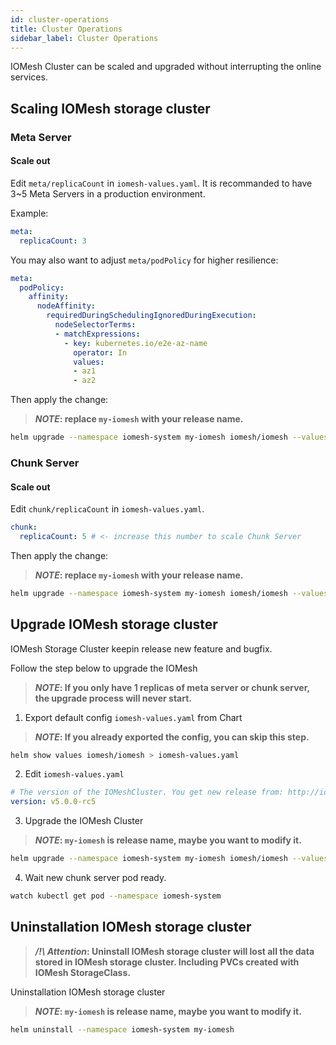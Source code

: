 ```yaml
---
id: cluster-operations
title: Cluster Operations
sidebar_label: Cluster Operations
---
```


IOMesh Cluster can be scaled and upgraded without interrupting the online services.

## Scaling IOMesh storage cluster

### Meta Server

#### Scale out

Edit `meta/replicaCount` in `iomesh-values.yaml`. It is recommanded to have 3~5 Meta Servers in a production environment.

Example:
```yaml
meta:
  replicaCount: 3
```

You may also want to adjust `meta/podPolicy` for higher resilience:

```yaml
meta:
  podPolicy:
    affinity:
      nodeAffinity:
        requiredDuringSchedulingIgnoredDuringExecution:
          nodeSelectorTerms:
          - matchExpressions:
            - key: kubernetes.io/e2e-az-name
              operator: In
              values:
              - az1
              - az2
```

Then apply the change:

> **_NOTE_: replace `my-iomesh` with your release name.**

```bash
helm upgrade --namespace iomesh-system my-iomesh iomesh/iomesh --values iomesh-values.yaml
```

### Chunk Server

#### Scale out

Edit `chunk/replicaCount` in `iomesh-values.yaml`.

```yaml
chunk:
  replicaCount: 5 # <- increase this number to scale Chunk Server
```

Then apply the change:

> **_NOTE_: replace `my-iomesh` with your release name.**

```bash
helm upgrade --namespace iomesh-system my-iomesh iomesh/iomesh --values iomesh-values.yaml
```

## Upgrade IOMesh storage cluster

IOMesh Storage Cluster keepin release new feature and bugfix.

Follow the step below to upgrade the IOMesh

> **_NOTE_: If you only have 1 replicas of meta server or chunk server, the upgrade process will never start.**

1. Export default config `iomesh-values.yaml` from Chart

> **_NOTE_: If you already exported the config, you can skip this step.**

```bash
helm show values iomesh/iomesh > iomesh-values.yaml
```

2. Edit `iomesh-values.yaml`

```yaml
# The version of the IOMeshCluster. You get new release from: http://iomesh.com/docs/release/releases
version: v5.0.0-rc5
```

3. Upgrade the IOMesh Cluster

> **_NOTE_: `my-iomesh` is release name, maybe you want to modify it.**

```bash
helm upgrade --namespace iomesh-system my-iomesh iomesh/iomesh --values iomesh-values.yaml
```

4. Wait new chunk server pod ready.

```bash
watch kubectl get pod --namespace iomesh-system
```

## Uninstallation IOMesh storage cluster

> **_/!\ Attention_: Uninstall IOMesh storage cluster will lost all the data stored in IOMesh storage cluster. Including PVCs created with IOMesh StorageClass.**

Uninstallation IOMesh storage cluster

> **_NOTE_: `my-iomesh` is release name, maybe you want to modify it.**

```bash
helm uninstall --namespace iomesh-system my-iomesh
```

[1]: http://www.iomesh.com/docs/installation/setup-iomesh-storage#mount-device
